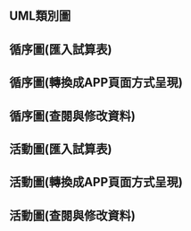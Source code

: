 ## UML類別圖  
## 循序圖(匯入試算表)  
## 循序圖(轉換成APP頁面方式呈現)  
## 循序圖(查閱與修改資料)  
## 活動圖(匯入試算表)  
## 活動圖(轉換成APP頁面方式呈現)  
## 活動圖(查閱與修改資料)  

